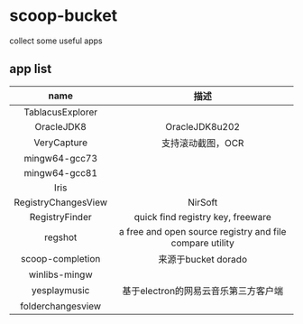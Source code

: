 # scoop-bucket
collect some useful apps

## app list

| name | 描述 |
| :-----:| :----: |
| TablacusExplorer ||
| OracleJDK8 | OracleJDK8u202 |
|VeryCapture|支持滚动截图，OCR|
|mingw64-gcc73||
|mingw64-gcc81||
|Iris||
|RegistryChangesView|NirSoft|
|RegistryFinder|quick find registry key, freeware|
|regshot|a free and open source registry and file compare utility|
|scoop-completion|来源于bucket dorado|
|winlibs-mingw||
|yesplaymusic|基于electron的网易云音乐第三方客户端|
|folderchangesview||

